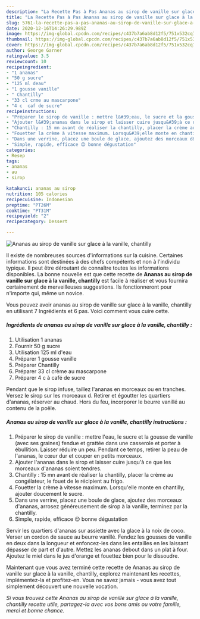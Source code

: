 ```yaml
---
description: "La Recette Pas à Pas Ananas au sirop de vanille sur glace à la vanille, chantilly"
title: "La Recette Pas à Pas Ananas au sirop de vanille sur glace à la vanille, chantilly"
slug: 5761-la-recette-pas-a-pas-ananas-au-sirop-de-vanille-sur-glace-a-la-vanille-chantilly
date: 2020-12-16T14:26:29.989Z
image: https://img-global.cpcdn.com/recipes/c437b7a6ab8d12f5/751x532cq70/ananas-au-sirop-de-vanille-sur-glace-a-la-vanille-chantilly-photo-principale-de-la-recette.jpg
thumbnail: https://img-global.cpcdn.com/recipes/c437b7a6ab8d12f5/751x532cq70/ananas-au-sirop-de-vanille-sur-glace-a-la-vanille-chantilly-photo-principale-de-la-recette.jpg
cover: https://img-global.cpcdn.com/recipes/c437b7a6ab8d12f5/751x532cq70/ananas-au-sirop-de-vanille-sur-glace-a-la-vanille-chantilly-photo-principale-de-la-recette.jpg
author: George Garner
ratingvalue: 3.5
reviewcount: 10
recipeingredient:
- "1 ananas"
- "50 g sucre"
- "125 ml deau"
- "1 gousse vanille"
- " Chantilly"
- "33 cl crme au mascarpone"
- "4 c  caf de sucre"
recipeinstructions:
- "Préparer le sirop de vanille : mettre l&#39;eau, le sucre et la gousse de vanille (avec ses graines) fendue et grattée dans une casserole et porter à ébullition. Laisser réduire un peu. Pendant ce temps, retirer la peau de l&#39;ananas, le cœur dur et couper en petits morceaux."
- "Ajouter l&#39;ananas dans le sirop et laisser cuire jusqu&#39;à ce que les morceaux d&#39;ananas soient tendres."
- "Chantilly : 15 mn avant de réaliser la chantilly, placer la crème au congélateur, le fouet de le récipient au frigo."
- "Fouetter la crème à vitesse maximum. Lorsqu&#39;elle monte en chantilly, ajouter doucement le sucre."
- "Dans une verrine, placez une boule de glace, ajoutez des morceaux d&#39;ananas, arrosez généreusement de sirop à la vanille, terminez par la chantilly."
- "Simple, rapide, efficace 😉 bonne dégustation"
categories:
- Resep
tags:
- ananas
- au
- sirop

katakunci: ananas au sirop 
nutrition: 105 calories
recipecuisine: Indonesian
preptime: "PT26M"
cooktime: "PT31M"
recipeyield: "2"
recipecategory: Dessert

---
```



![Ananas au sirop de vanille sur glace à la vanille, chantilly](https://img-global.cpcdn.com/recipes/c437b7a6ab8d12f5/751x532cq70/ananas-au-sirop-de-vanille-sur-glace-a-la-vanille-chantilly-photo-principale-de-la-recette.jpg)

Il existe de nombreuses sources d'informations sur la cuisine. Certaines informations sont destinées à des chefs compétents et non à l'individu typique. Il peut être déroutant de connaître toutes les informations disponibles. La bonne nouvelle est que cette recette de <strong> Ananas au sirop de vanille sur glace à la vanille, chantilly </strong> est facile à réaliser et vous fournira certainement de merveilleuses suggestions. Ils fonctionneront pour n'importe qui, même un novice.

<!--inarticleads1-->

Vous pouvez avoir ananas au sirop de vanille sur glace à la vanille, chantilly en utilisant 7 Ingrédients et 6 pas. Voici comment vous cuire cette.

##### Ingrédients de ananas au sirop de vanille sur glace à la vanille, chantilly :

1. Utilisation 1 ananas
1. Fournir 50 g sucre
1. Utilisation 125 ml d&#39;eau
1. Préparer 1 gousse vanille
1. Préparer  Chantilly
1. Préparer 33 cl crème au mascarpone
1. Préparer 4 c à café de sucre


Pendant que le sirop infuse, taillez l&#39;ananas en morceaux ou en tranches. Versez le sirop sur les morceaux d. Retirer et égoutter les quartiers d&#39;ananas, réserver au chaud. Hors du feu, incorporer le beurre vanillé au contenu de la poêle. 

<!--inarticleads2-->

##### Ananas au sirop de vanille sur glace à la vanille, chantilly instructions :

1. Préparer le sirop de vanille : mettre l&#39;eau, le sucre et la gousse de vanille (avec ses graines) fendue et grattée dans une casserole et porter à ébullition. Laisser réduire un peu. Pendant ce temps, retirer la peau de l&#39;ananas, le cœur dur et couper en petits morceaux.
1. Ajouter l&#39;ananas dans le sirop et laisser cuire jusqu&#39;à ce que les morceaux d&#39;ananas soient tendres.
1. Chantilly : 15 mn avant de réaliser la chantilly, placer la crème au congélateur, le fouet de le récipient au frigo.
1. Fouetter la crème à vitesse maximum. Lorsqu&#39;elle monte en chantilly, ajouter doucement le sucre.
1. Dans une verrine, placez une boule de glace, ajoutez des morceaux d&#39;ananas, arrosez généreusement de sirop à la vanille, terminez par la chantilly.
1. Simple, rapide, efficace 😉 bonne dégustation


Servir les quartiers d&#39;ananas sur assiette avec la glace à la noix de coco. Verser un cordon de sauce au beurre vanillé. Fendez les gousses de vanille en deux dans la longueur et enfoncez-les dans les entailles en les laissant dépasser de part et d&#39;autre. Mettez les ananas debout dans un plat à four. Ajoutez le miel dans le jus d&#39;orange et fouettez bien pour le dissoudre. 

<!--inarticleads1-->

<p>
Maintenant que vous avez terminé cette recette de Ananas au sirop de vanille sur glace à la vanille, chantilly, explorez maintenant les recettes, implémentez-la et profitez-en. Vous ne savez jamais - vous avez tout simplement découvert une nouvelle vocation.
</p>

<p>
<i>Si vous trouvez cette Ananas au sirop de vanille sur glace à la vanille, chantilly recette utile, partagez-la avec vos bons amis ou votre famille, merci et bonne chance.</i>
</p>
